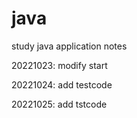 # java
study java application notes

20221023:
	modify start
	
20221024:
	add testcode

20221025:
	add tstcode
